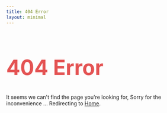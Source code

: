 ```yaml
---
title: 404 Error
layout: minimal
---
```


<h1 style="font-size: 4em; color: #E45353">404 Error</h1>


It seems we can't find the page you're looking for, Sorry for the inconvenience ... Redirecting to
[Home](/).
